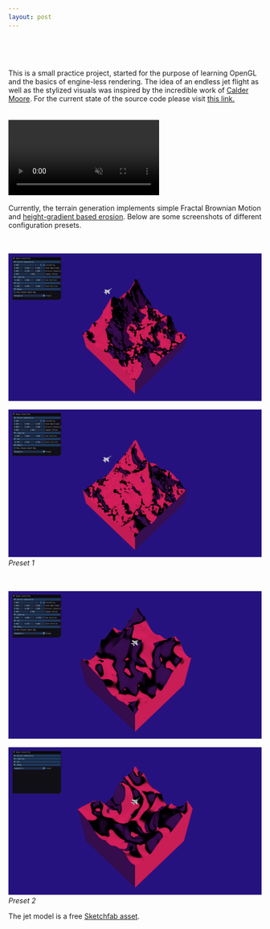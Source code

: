 ```yaml
---
layout: post
---
```


<div style="height: 50px;"></div>

This is a small practice project, started for the purpose of learning OpenGL and the basics of engine-less rendering. The idea of an endless jet flight as well as the stylized visuals was inspired by the incredible work of [Calder Moore](https://www.youtube.com/watch?v=9TI_qsgyXe4). For the current state of the source code please visit [this link.](https://github.com/kamilashi/OpenGL-Fun)

<div style="height: 20px;"></div>

<div class="single-video" >
	<video autoplay muted loop >
		<source src="/assets/videos/jetloop_f.mp4?v=6" type="video/mp4">
		Could not load the video
	</video >
</div>

Currently, the terrain generation implements simple Fractal Brownian Motion and [height-gradient based erosion](https://www.youtube.com/watch?v=gsJHzBTPG0Y&list=PLcyvXZtYpSWl_ZhC9r4OMtPv3H5ny13qf&index=72). Below are some screenshots of different configuration presets.

<div style="height: 20px;"></div>

![Patagonia Preset](/assets/images/jetloop/patagonia1.png) 

![Patagonia Preset](/assets/images/jetloop/patagonia2.png) 
*Preset 1*

<div style="height: 20px;"></div>

![Patagonia Preset](/assets/images/jetloop/cappadocia1.png) 

![Patagonia Preset](/assets/images/jetloop/cappadocia2.png) 
*Preset 2*

The jet model is a free [Sketchfab asset](https://sketchfab.com/3d-models/free-fighter-jet-collection-low-poly-cb5966c988d9403895be89b364c2252f).


